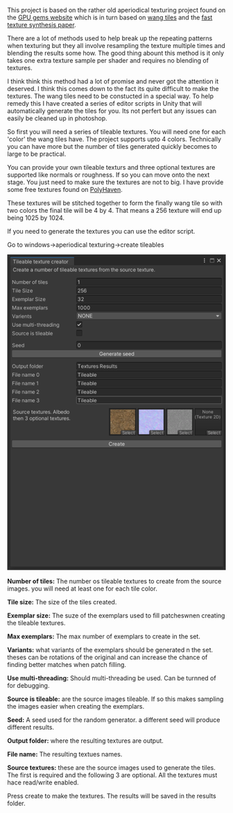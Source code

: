 This project is based on the rather old aperiodical texturing project found on the [GPU 
gems website](https://developer.nvidia.com/gpugems/gpugems2/part-ii-shading-lighting-and-shadows/chapter-12-tile-based-texture-mapping) which is in turn based on [wang tiles](https://en.wikipedia.org/wiki/Wang_tile) and the [fast texture synthesis paper](https://graphics.stanford.edu/papers/texture-synthesis-sig00/texture.pdf).

There are a lot of methods used to help break up the repeating patterns when texturing but they 
all involve resampling the texture multiple times and blending the results some how.
The good thing abount this method is it only takes one extra texture sample per shader and 
requires no blending of textures.

I think think this method had a lot of promise and never got the attention it deserved. 
I think this comes down to the fact its quite difficult to make the textures. 
The wang tiles need to be constucted in a special way.
To help remedy this I have created a series of editor scripts in Unity that will automatically 
generate the tiles for you. Its not perfert but any issues can easily be cleaned up in photoshop.

So first you will need a series of tileable textures. You will need one for each 'color' the wang 
tiles have. The project supports upto 4 colors. 
Technically you can have more but the number of tiles generated quickly becomes to large to be 
practical.

You can provide your own tileable texturs and three optional textures are supported like normals 
or roughness. If so you can move onto the next stage. You just need to make sure the textures are 
not to big. I have provide some free textures found on [PolyHaven](https://polyhaven.com/).

These textures will be stitched together to form the finally wang tile so with two colors the 
final tile will be 4 by 4. That means a 256 texture will end up being 1025 by 1024.


If you need to generate the textures you can use the editor script. 

Go to windows->aperiodical texturing->create tileables

![tileableEditorWindow](https://github.com/Scrawk/AperiodicTexturing/blob/master/Media/CreateTileableTexturesWindow.png)

**Number of tiles:** The number os tileable textures to create from the source images. you will need at least one for each tile color.

**Tile size:** The size of the tiles created. 

**Exemplar size:** The suze of the exemplars used to fill patcheswnen creating the tileable textures.

**Max exemplars:** The max number of exemplars to create in the set.

**Variants:** what variants of the exemplars should be generated n the set. theses can be rotations of the original and can increase the chance of finding better matches when patch filling.

**Use multi-threading:** Should multi-threading be used. Can be turnned of for debugging.

**Source is tileable:** are the source images tileable. If so this makes sampling the images easier when creating the exemplars.

**Seed:** A seed used for the random generator. a different seed will produce different results.

**Output folder:** where the resulting textures are output.

**File name:** The resulting textues names.

**Source textures:** these are the source images used to generate the tiles. The first is required and the following 3 are optional. All the textures must hace read/write enabled.



Press create to make the textures. The results will be saved in the results folder. 
